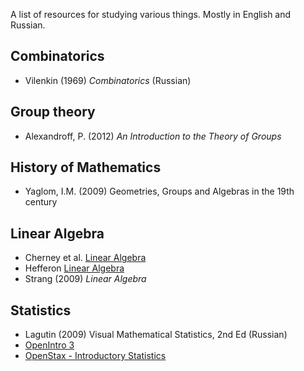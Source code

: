 A list of resources for studying various things. Mostly in English and Russian.

## Combinatorics

- Vilenkin (1969) *Combinatorics* (Russian)



## Group theory

- Alexandroff, P. (2012) *An Introduction to the Theory of Groups*



## History of Mathematics

- Yaglom, I.M. (2009) Geometries, Groups and Algebras in the 19th century



## Linear Algebra

- Cherney et al. [Linear Algebra](https://www.math.ucdavis.edu/~linear/)
- Hefferon [Linear Algebra](http://joshua.smcvt.edu/linearalgebra/)
- Strang (2009) *Linear Algebra*



## Statistics

- Lagutin (2009) Visual Mathematical Statistics, 2nd Ed (Russian)
- [OpenIntro 3](https://www.openintro.org/stat/textbook.php?stat_book=os)
- [OpenStax - Introductory Statistics](https://cnx.org/contents/MBiUQmmY@19.1:kcV4GRqc@13/Preface)

